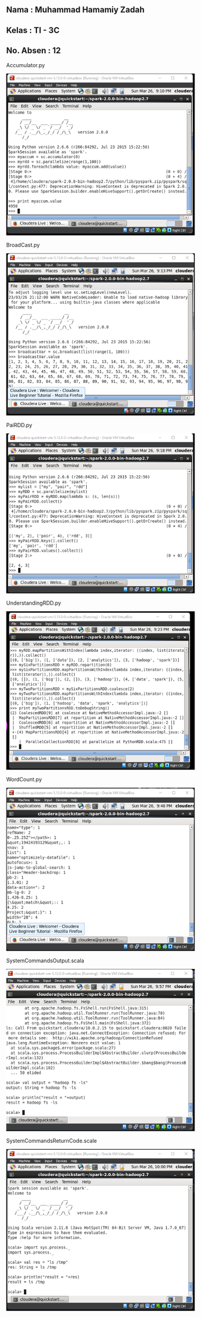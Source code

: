 ## Nama      : Muhammad Hamamiy Zadah
## Kelas     : TI - 3C
## No. Absen : 12

Accumulator.py

![Screenshot ](image/1.png)

BroadCast.py

![Screenshot ](image/2.png)

PaiRDD.py

![Screenshot ](image/3.png)

UnderstandingRDD.py

![Screenshot ](image/4.png)

WordCount.py

![Screenshot ](image/5.png)

SystemCommandsOutput.scala

![Screenshot ](image/6.png)

SystemCommandsReturnCode.scale

![Screenshot ](image/7.png)